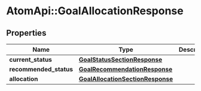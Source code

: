 # AtomApi::GoalAllocationResponse

## Properties
Name | Type | Description | Notes
------------ | ------------- | ------------- | -------------
**current_status** | [**GoalStatusSectionResponse**](GoalStatusSectionResponse.md) |  | [optional] 
**recommended_status** | [**GoalRecommendationResponse**](GoalRecommendationResponse.md) |  | [optional] 
**allocation** | [**GoalAllocationSectionResponse**](GoalAllocationSectionResponse.md) |  | [optional] 


